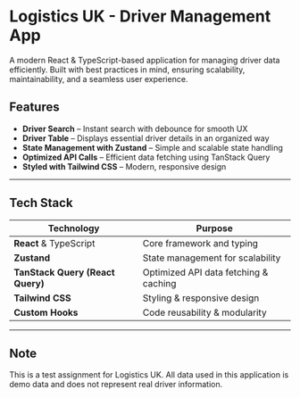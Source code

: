 # Logistics UK - Driver Management App

A modern React & TypeScript-based application for managing driver data efficiently. Built with best practices in mind, ensuring scalability, maintainability, and a seamless user experience.

## Features
- **Driver Search** – Instant search with debounce for smooth UX
- **Driver Table** – Displays essential driver details in an organized way
- **State Management with Zustand** – Simple and scalable state handling
- **Optimized API Calls** – Efficient data fetching using TanStack Query
- **Styled with Tailwind CSS** – Modern, responsive design

---

## Tech Stack

| Technology       | Purpose |
|-----------------|---------|
| **React** & TypeScript | Core framework and typing |
| **Zustand** | State management for scalability |
| **TanStack Query (React Query)** | Optimized API data fetching & caching |
| **Tailwind CSS** | Styling & responsive design |
| **Custom Hooks** | Code reusability & modularity |

---


## Note

This is a test assignment for Logistics UK. All data used in this application is demo data and does not represent real driver information.